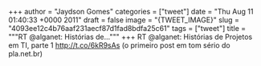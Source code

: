 
+++
author = "Jaydson Gomes"
categories = ["tweet"]
date = "Thu Aug 11 01:40:33 +0000 2011"
draft = false
image = "{TWEET_IMAGE}"
slug = "4093ee12c4b76aaf231aecf87d1fad8bdfa25c61"
tags = ["tweet"]
title = """RT @alganet: Histórias de..."""
+++
RT @alganet: Histórias de Projetos em TI, parte 1 http://t.co/6kR9sAs (o primeiro post em tom sério do pla.net.br)
